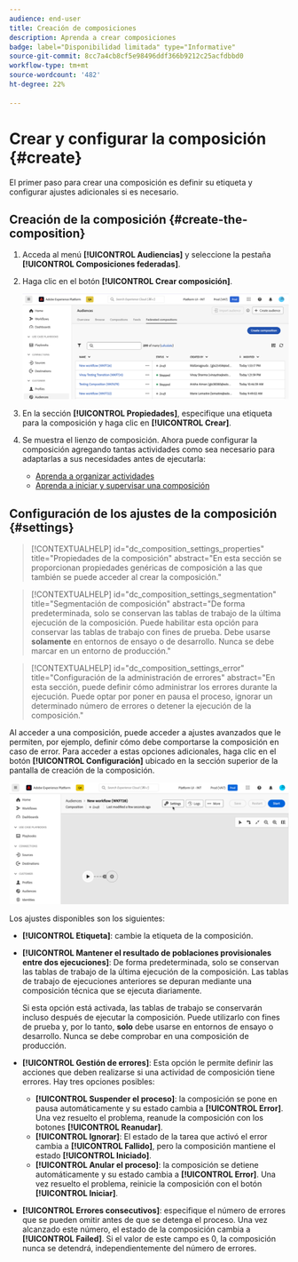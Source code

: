 ```yaml
---
audience: end-user
title: Creación de composiciones
description: Aprenda a crear composiciones
badge: label="Disponibilidad limitada" type="Informative"
source-git-commit: 8cc7a4cb8cf5e98496ddf366b9212c25acfdbbd0
workflow-type: tm+mt
source-wordcount: '482'
ht-degree: 22%

---
```



# Crear y configurar la composición {#create}

El primer paso para crear una composición es definir su etiqueta y configurar ajustes adicionales si es necesario.

## Creación de la composición {#create-the-composition}

1. Acceda al menú **[!UICONTROL Audiencias]** y seleccione la pestaña **[!UICONTROL Composiciones federadas]**.

1. Haga clic en el botón **[!UICONTROL Crear composición]**.

   ![](assets/composition-create.png)

1. En la sección **[!UICONTROL Propiedades]**, especifique una etiqueta para la composición y haga clic en **[!UICONTROL Crear]**.

1. Se muestra el lienzo de composición. Ahora puede configurar la composición agregando tantas actividades como sea necesario para adaptarlas a sus necesidades antes de ejecutarla:

   * [Aprenda a organizar actividades](#action-activities)
   * [Aprenda a iniciar y supervisar una composición](#save)

## Configuración de los ajustes de la composición {#settings}

>[!CONTEXTUALHELP]
>id="dc_composition_settings_properties"
>title="Propiedades de la composición"
>abstract="En esta sección se proporcionan propiedades genéricas de composición a las que también se puede acceder al crear la composición."

>[!CONTEXTUALHELP]
>id="dc_composition_settings_segmentation"
>title="Segmentación de composición"
>abstract="De forma predeterminada, solo se conservan las tablas de trabajo de la última ejecución de la composición. Puede habilitar esta opción para conservar las tablas de trabajo con fines de prueba. Debe usarse **solamente** en entornos de ensayo o de desarrollo. Nunca se debe marcar en un entorno de producción."

>[!CONTEXTUALHELP]
>id="dc_composition_settings_error"
>title="Configuración de la administración de errores"
>abstract="En esta sección, puede definir cómo administrar los errores durante la ejecución. Puede optar por poner en pausa el proceso, ignorar un determinado número de errores o detener la ejecución de la composición."

Al acceder a una composición, puede acceder a ajustes avanzados que le permiten, por ejemplo, definir cómo debe comportarse la composición en caso de error. Para acceder a estas opciones adicionales, haga clic en el botón **[!UICONTROL Configuración]** ubicado en la sección superior de la pantalla de creación de la composición.

![](assets/composition-create-settings.png)

Los ajustes disponibles son los siguientes:

* **[!UICONTROL Etiqueta]**: cambie la etiqueta de la composición.

* **[!UICONTROL Mantener el resultado de poblaciones provisionales entre dos ejecuciones]**: De forma predeterminada, solo se conservan las tablas de trabajo de la última ejecución de la composición. Las tablas de trabajo de ejecuciones anteriores se depuran mediante una composición técnica que se ejecuta diariamente.

  Si esta opción está activada, las tablas de trabajo se conservarán incluso después de ejecutar la composición. Puede utilizarlo con fines de prueba y, por lo tanto, **solo** debe usarse en entornos de ensayo o desarrollo. Nunca se debe comprobar en una composición de producción.

* **[!UICONTROL Gestión de errores]**: Esta opción le permite definir las acciones que deben realizarse si una actividad de composición tiene errores. Hay tres opciones posibles:

   * **[!UICONTROL Suspender el proceso]**: la composición se pone en pausa automáticamente y su estado cambia a **[!UICONTROL Error]**. Una vez resuelto el problema, reanude la composición con los botones **[!UICONTROL Reanudar]**.
   * **[!UICONTROL Ignorar]**: El estado de la tarea que activó el error cambia a **[!UICONTROL Fallido]**, pero la composición mantiene el estado **[!UICONTROL Iniciado]**.
   * **[!UICONTROL Anular el proceso]**: la composición se detiene automáticamente y su estado cambia a **[!UICONTROL Error]**. Una vez resuelto el problema, reinicie la composición con el botón **[!UICONTROL Iniciar]**.

* **[!UICONTROL Errores consecutivos]**: especifique el número de errores que se pueden omitir antes de que se detenga el proceso. Una vez alcanzado este número, el estado de la composición cambia a **[!UICONTROL Failed]**. Si el valor de este campo es 0, la composición nunca se detendrá, independientemente del número de errores.
